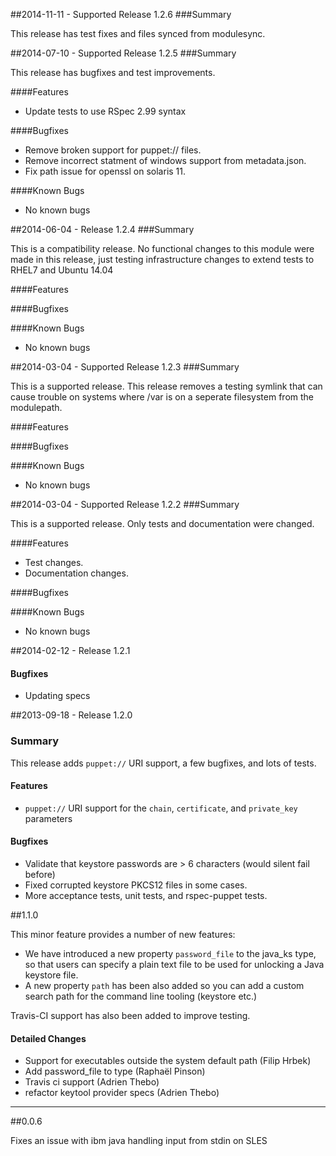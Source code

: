 ##2014-11-11 - Supported Release 1.2.6
###Summary

This release has test fixes and files synced from modulesync.

##2014-07-10 - Supported Release 1.2.5
###Summary

This release has bugfixes and test improvements.

####Features
- Update tests to use RSpec 2.99 syntax

####Bugfixes
- Remove broken support for puppet:// files.
- Remove incorrect statment of windows support from metadata.json.
- Fix path issue for openssl on solaris 11.

####Known Bugs
* No known bugs

##2014-06-04 - Release 1.2.4
###Summary

This is a compatibility release. No functional changes to this module were made
in this release, just testing infrastructure changes to extend tests to RHEL7
and Ubuntu 14.04

####Features

####Bugfixes

####Known Bugs
* No known bugs

##2014-03-04 - Supported Release 1.2.3
###Summary

This is a supported release.  This release removes a testing symlink that can
cause trouble on systems where /var is on a seperate filesystem from the
modulepath.

####Features

####Bugfixes

####Known Bugs
* No known bugs

##2014-03-04 - Supported Release 1.2.2
###Summary

This is a supported release.  Only tests and documentation were changed.

####Features
- Test changes.
- Documentation changes.

####Bugfixes

####Known Bugs
* No known bugs


##2014-02-12 - Release 1.2.1

#### Bugfixes
- Updating specs


##2013-09-18 - Release 1.2.0

### Summary
This release adds `puppet://` URI support, a few bugfixes, and lots of tests.

#### Features
- `puppet://` URI support for the `chain`, `certificate`, and `private_key` parameters

#### Bugfixes
- Validate that keystore passwords are > 6 characters (would silent fail before)
- Fixed corrupted keystore PKCS12 files in some cases.
- More acceptance tests, unit tests, and rspec-puppet tests.


##1.1.0

This minor feature provides a number of new features:

* We have introduced a new property `password_file` to the java_ks type, so
  that users can specify a plain text file to be used for unlocking a Java
  keystore file.
* A new property `path` has been also added so you can add a custom search
  path for the command line tooling (keystore etc.)

Travis-CI support has also been added to improve testing.

#### Detailed Changes

* Support for executables outside the system default path (Filip Hrbek)
* Add password_file to type (Raphaël Pinson)
* Travis ci support (Adrien Thebo)
* refactor keytool provider specs (Adrien Thebo)

---------------------------------------

##0.0.6


Fixes an issue with ibm java handling input from stdin on SLES
